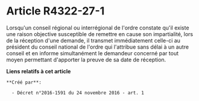 # Article R4322-27-1

Lorsqu'un conseil régional ou interrégional de l'ordre constate qu'il existe une raison objective susceptible de remettre en
cause son impartialité, lors de la réception d'une demande, il transmet immédiatement celle-ci au président du conseil
national de l'ordre qui l'attribue sans délai à un autre conseil et en informe simultanément le demandeur concerné par tout
moyen permettant d'apporter la preuve de sa date de réception.

**Liens relatifs à cet article**

	**Créé par**:

	  - Décret n°2016-1591 du 24 novembre 2016 - art. 1

